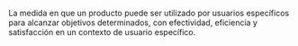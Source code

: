 La medida en que un producto puede ser utilizado por usuarios específicos para alcanzar objetivos determinados, con efectividad, eficiencia y satisfacción en un contexto de usuario específico.